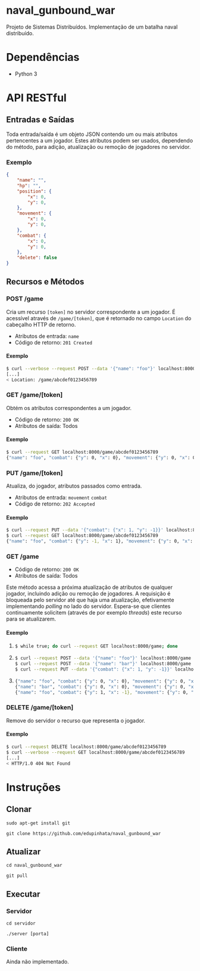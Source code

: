 # naval_gunbound_war

Projeto de Sistemas Distribuídos. Implementação de um batalha naval distribuído.

# Dependências

* Python 3

# API RESTful

## Entradas e Saídas

Toda entrada/saída é um objeto JSON contendo um ou mais atributos pertencentes a
um jogador. Estes atributos podem ser usados, dependendo do método, para adição,
atualização ou remoção de jogadores no servidor.

### Exemplo

```json
{
    "name": "",
    "hp": "",
    "position": {
        "x": 0,
        "y": 0,
    },
    "movement": {
        "x": 0,
        "y": 0,
    },
    "combat": {
        "x": 0,
        "y": 0,
    },
    "delete": false
}
```

## Recursos e Métodos

### POST /game

Cria um recurso `[token]` no servidor correspondente a um jogador. É acessível
através de `/game/[token]`, que é retornado no campo `Location` do cabeçalho
HTTP de retorno.

* Atributos de entrada: `name`
* Código de retorno: `201 Created`

#### Exemplo

```sh
$ curl --verbose --request POST --data '{"name": "foo"}' localhost:8000/game
[...]
< Location: /game/abcdef0123456789
```

### GET /game/[token]

Obtém os atributos correspondentes a um jogador.

* Código de retorno: `200 OK`
* Atributos de saída: Todos

#### Exemplo

```sh
$ curl --request GET localhost:8000/game/abcdef0123456789
{"name": "foo", "combat": {"y": 0, "x": 0}, "movement": {"y": 0, "x": 0}, "position": {"y": 0, "x": 0}, "hp": 10}
```

### PUT /game/[token]

Atualiza, do jogador, atributos passados como entrada.

* Atributos de entrada: `movement` `combat`
* Código de retorno: `202 Accepted`

#### Exemplo

```sh
$ curl --request PUT --data '{"combat": {"x": 1, "y": -1}}' localhost:8000/game/abcdef0123456789
$ curl --request GET localhost:8000/game/abcdef0123456789
{"name": "foo", "combat": {"y": -1, "x": 1}, "movement": {"y": 0, "x": 0}, "position": {"y": 0, "x": 0}, "hp": 10}
```

### GET /game

* Código de retorno: `200 OK`
* Atributos de saída: Todos

Este método acessa a próxima atualização de atributos de qualquer jogador,
incluindo adição ou remoção de jogadores. A requisição é bloqueada pelo servidor
até que haja uma atualização, efetivamente implementando *polling* no lado do
servidor. Espera-se que clientes continuamente solicitem (através de por exemplo
*threads*) este recurso para se atualizarem.

#### Exemplo

1. ```sh
   $ while true; do curl --request GET localhost:8000/game; done
   ```

2. ```sh
   $ curl --request POST --data '{"name": "foo"}' localhost:8000/game
   $ curl --request POST --data '{"name": "bar"}' localhost:8000/game
   $ curl --request PUT --data '{"combat": {"x": 1, "y": -1}}' localhost:8000/game/abcdef0123456789
   ```

1. ```sh
   {"name": "foo", "combat": {"y": 0, "x": 0}, "movement": {"y": 0, "x": 0}, "position": {"y": 0, "x": 0}, "hp": 10}
   {"name": "bar", "combat": {"y": 0, "x": 0}, "movement": {"y": 0, "x": 0}, "position": {"y": 0, "x": 0}, "hp": 10}
   {"name": "foo", "combat": {"y": 1, "x": -1}, "movement": {"y": 0, "x": 0}, "position": {"y": 0, "x": 0}, "hp": 10}
   ```

### DELETE /game/[token]

Remove do servidor o recurso que representa o jogador.

#### Exemplo

```sh
$ curl --request DELETE localhost:8000/game/abcdef0123456789
$ curl --verbose --request GET localhost:8000/game/abcdef0123456789
[...]
< HTTP/1.0 404 Not Found
```

# Instruções

## Clonar

`sudo apt-get install git`

`git clone https://github.com/edupinhata/naval_gunbound_war`

## Atualizar

`cd naval_gunbound_war`

`git pull`

## Executar

### Servidor

`cd servidor`

`./server [porta]`

### Cliente

Ainda não implementado.

